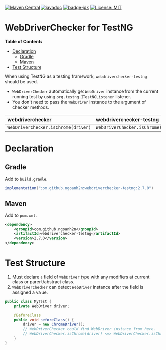 [![Maven Central](https://maven-badges.herokuapp.com/maven-central/com.github.ngoanh2n/webdriverchecker-testng/badge.svg)](https://maven-badges.herokuapp.com/maven-central/com.github.ngoanh2n/webdriverchecker-testng)
[![javadoc](https://javadoc.io/badge2/com.github.ngoanh2n/webdriverchecker-testng/javadoc.svg)](https://javadoc.io/doc/com.github.ngoanh2n/webdriverchecker-testng)
[![badge-jdk](https://img.shields.io/badge/jdk-11-blue.svg)](http://www.oracle.com/technetwork/java/javase/downloads/index.html)
[![License: MIT](https://img.shields.io/badge/License-MIT-blueviolet.svg)](https://opensource.org/licenses/MIT)

# WebDriverChecker for TestNG
**Table of Contents**
<!-- TOC -->
* [Declaration](#declaration)
  * [Gradle](#gradle)
  * [Maven](#maven)
* [Test Structure](#test-structure)
<!-- TOC -->

When using TestNG as a testing framework, `webdriverchecker-testng` should be used.
- `WebDriverChecker` automatically get `WebDriver` instance from the current running test by using `org.testng.ITestNGListener` listener.
- You don't need to pass the `WebDriver` instance to the argument of checker methods.

| webdriverchecker                     | webdriverchecker-testng        |
|:-------------------------------------|:-------------------------------|
| `WebDriverChecker.isChrome(driver)`  | `WebDriverChecker.isChrome()`  |

# Declaration
## Gradle
Add to `build.gradle`.
```gradle
implementation("com.github.ngoanh2n:webdriverchecker-testng:2.7.0")
```

## Maven
Add to `pom.xml`.
```xml
<dependency>
    <groupId>com.github.ngoanh2n</groupId>
    <artifactId>webdriverchecker-testng</artifactId>
    <version>2.7.0</version>
</dependency>
```

# Test Structure
1. Must declare a field of `WebDriver` type with any modifiers at current class or parent/abstract class.
2. `WebDriverChecker` can detect `WebDriver` instance after the field is assigned a value.

```java
public class MyTest {
    private WebDriver driver;

    @BeforeClass
    public void beforeClass() {
        driver = new ChromeDriver();
        // WebDriverChecker could find WebDriver instance from here.
        // WebDriverChecker.isChrome(driver) <=> WebDriverChecker.isChrome()
    }
}
```
